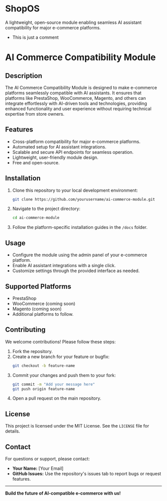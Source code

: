 # ShopOS
A lightweight, open-source module enabling seamless AI assistant compatibility for major e-commerce platforms.
- This is just a comment

# AI Commerce Compatibility Module

## Description
The AI Commerce Compatibility Module is designed to make e-commerce platforms seamlessly compatible with AI assistants. It ensures that platforms like PrestaShop, WooCommerce, Magento, and others can integrate effortlessly with AI-driven tools and technologies, providing enhanced functionality and user experience without requiring technical expertise from store owners.

## Features
- Cross-platform compatibility for major e-commerce platforms.
- Automated setup for AI assistant integrations.
- Scalable and secure API endpoints for seamless operation.
- Lightweight, user-friendly module design.
- Free and open-source.

## Installation
1. Clone this repository to your local development environment:
   ```bash
   git clone https://github.com/yourusername/ai-commerce-module.git
   ```
2. Navigate to the project directory:
   ```bash
   cd ai-commerce-module
   ```
3. Follow the platform-specific installation guides in the `/docs` folder.

## Usage
- Configure the module using the admin panel of your e-commerce platform.
- Enable AI assistant integrations with a single click.
- Customize settings through the provided interface as needed.

## Supported Platforms
- PrestaShop
- WooCommerce (coming soon)
- Magento (coming soon)
- Additional platforms to follow.

## Contributing
We welcome contributions! Please follow these steps:
1. Fork the repository.
2. Create a new branch for your feature or bugfix:
   ```bash
   git checkout -b feature-name
   ```
3. Commit your changes and push them to your fork:
   ```bash
   git commit -m "Add your message here"
   git push origin feature-name
   ```
4. Open a pull request on the main repository.

## License
This project is licensed under the MIT License. See the `LICENSE` file for details.

## Contact
For questions or support, please contact:
- **Your Name:** [Your Email]
- **GitHub Issues:** Use the repository's issues tab to report bugs or request features.

---
**Build the future of AI-compatible e-commerce with us!**
